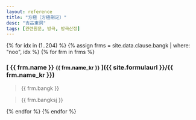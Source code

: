 ```yaml
---
layout: reference
title: "方極〔方極刪定〕"
desc: "吉益東洞"
tags: [관련원문, 방극, 방극산정]
---
```


{% for idx in (1..204) %}
{% assign frms = site.data.clause.bangk | where: "noo", idx %}
{% for frm in frms %}

<div id="{{ frm.name_kr }}" markdown="1">

### [ {{ frm.name }} <small>{{ frm.name_kr }}</small> ]({{ site.formulaurl }}/{{ frm.name_kr }})

> {{ frm.bangk }}

> {{ frm.bangksj }}

</div>

{% endfor %}
{% endfor %}
